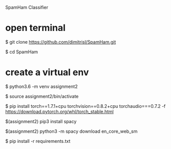 SpamHam Classifier


# open terminal
$ git clone https://github.com/dimitrisl/SpamHam.git

$ cd SpamHam

# create a virtual env
$ python3.6 -m venv assignment2

$ source assignment2/bin/activate

$ pip install torch==1.7.1+cpu torchvision==0.8.2+cpu torchaudio===0.7.2 -f https://download.pytorch.org/whl/torch_stable.html

$(assignment2) pip3 install spacy

$(assignment2) python3 -m spacy download en_core_web_sm

$ pip install -r requirements.txt
